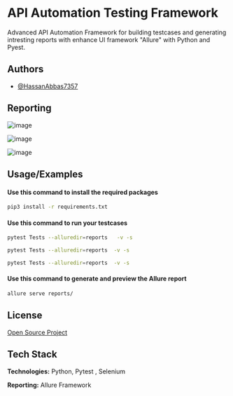 
# API Automation Testing Framework


Advanced API Automation Framework for building testcases and generating intresting reports with enhance UI framework "Allure" with Python and Pyest.



## Authors

- [@HassanAbbas7357](https://github.com/HassanAbbas7357)



## Reporting



![image](https://drive.google.com/uc?export=view&id=1I6QbkmG6mDaoRIxIxoA3fyVVMQWNLZzU)


![image](https://drive.google.com/uc?export=view&id=1cIwTwVH03hH724nTcelNKeKD1dRkF-S6)



![image](https://drive.google.com/uc?export=view&id=1QmJmKJcGoGs9n_eTQnctsswWL17vvk6n)



## Usage/Examples


#### Use this command to install the required packages
```bash
pip3 install -r requirements.txt
```
#### Use this command to run your testcases
```bash
pytest Tests --alluredir=reports   -v -s
```
```bash
pytest Tests --alluredir=reports  -v -s
```
```bash
pytest Tests --alluredir=reports  -v -s
```
#### Use this command to generate and preview the Allure report
```bash
allure serve reports/
```
## License

[Open Source Project]()


## Tech Stack

**Technologies:** Python, Pytest , Selenium 

**Reporting:** Allure Framework

